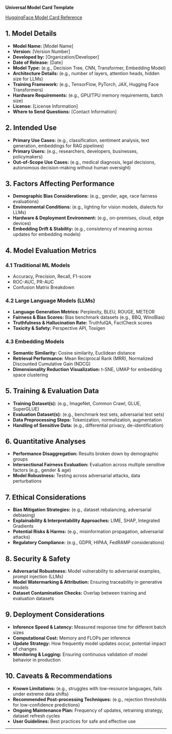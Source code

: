 **Universal Model Card Template**

[HuggingFace Model Card Reference](https://huggingface.co/docs/hub/en/model-cards)

## **1. Model Details**
- **Model Name:** [Model Name]
- **Version:** [Version Number]
- **Developed by:** [Organization/Developer]
- **Date of Release:** [Date]
- **Model Type:** (e.g., Decision Tree, CNN, Transformer, Embedding Model)
- **Architecture Details:** (e.g., number of layers, attention heads, hidden size for LLMs)
- **Training Framework:** (e.g., TensorFlow, PyTorch, JAX, Hugging Face Transformers)
- **Hardware Requirements:** (e.g., GPU/TPU memory requirements, batch size)
- **License:** [License Information]
- **Where to Send Questions:** [Contact Information]

## **2. Intended Use**
- **Primary Use Cases:** (e.g., classification, sentiment analysis, text generation, embeddings for RAG pipelines)
- **Primary Users:** (e.g., researchers, developers, businesses, policymakers)
- **Out-of-Scope Use Cases:** (e.g., medical diagnosis, legal decisions, autonomous decision-making without human oversight)

## **3. Factors Affecting Performance**
- **Demographic Bias Considerations:** (e.g., gender, age, race fairness evaluations)
- **Environmental Conditions:** (e.g., lighting for vision models, dialects for LLMs)
- **Hardware & Deployment Environment:** (e.g., on-premises, cloud, edge devices)
- **Embedding Drift & Stability:** (e.g., consistency of meaning across updates for embedding models)

## **4. Model Evaluation Metrics**
### **4.1 Traditional ML Models**
- Accuracy, Precision, Recall, F1-score
- ROC-AUC, PR-AUC
- Confusion Matrix Breakdown

### **4.2 Large Language Models (LLMs)**
- **Language Generation Metrics:** Perplexity, BLEU, ROUGE, METEOR
- **Fairness & Bias Scores:** Bias benchmark datasets (e.g., BBQ, WinoBias)
- **Truthfulness & Hallucination Rate:** TruthfulQA, FactCheck scores
- **Toxicity & Safety:** Perspective API, Toxigen

### **4.3 Embedding Models**
- **Semantic Similarity:** Cosine similarity, Euclidean distance
- **Retrieval Performance:** Mean Reciprocal Rank (MRR), Normalized Discounted Cumulative Gain (NDCG)
- **Dimensionality Reduction Visualization:** t-SNE, UMAP for embedding space clustering

## **5. Training & Evaluation Data**
- **Training Dataset(s):** (e.g., ImageNet, Common Crawl, GLUE, SuperGLUE)
- **Evaluation Dataset(s):** (e.g., benchmark test sets, adversarial test sets)
- **Data Preprocessing Steps:** Tokenization, normalization, augmentation
- **Handling of Sensitive Data:** (e.g., differential privacy, de-identification)

## **6. Quantitative Analyses**
- **Performance Disaggregation:** Results broken down by demographic groups
- **Intersectional Fairness Evaluation:** Evaluation across multiple sensitive factors (e.g., gender & age)
- **Model Robustness:** Testing across adversarial attacks, data perturbations

## **7. Ethical Considerations**
- **Bias Mitigation Strategies:** (e.g., dataset rebalancing, adversarial debiasing)
- **Explainability & Interpretability Approaches:** LIME, SHAP, Integrated Gradients
- **Potential Risks & Harms:** (e.g., misinformation propagation, adversarial attacks)
- **Regulatory Compliance:** (e.g., GDPR, HIPAA, FedRAMP considerations)

## **8. Security & Safety**
- **Adversarial Robustness:** Model vulnerability to adversarial examples, prompt injection (LLMs)
- **Model Watermarking & Attribution:** Ensuring traceability in generative models
- **Dataset Contamination Checks:** Overlap between training and evaluation datasets

## **9. Deployment Considerations**
- **Inference Speed & Latency:** Measured response time for different batch sizes
- **Computational Cost:** Memory and FLOPs per inference
- **Update Strategy:** How frequently model updates occur, potential impact of changes
- **Monitoring & Logging:** Ensuring continuous validation of model behavior in production

## **10. Caveats & Recommendations**
- **Known Limitations:** (e.g., struggles with low-resource languages, fails under extreme data shifts)
- **Recommended Post-processing Techniques:** (e.g., rejection thresholds for low-confidence predictions)
- **Ongoing Maintenance Plan:** Frequency of updates, retraining strategy, dataset refresh cycles
- **User Guidelines:** Best practices for safe and effective use

---


